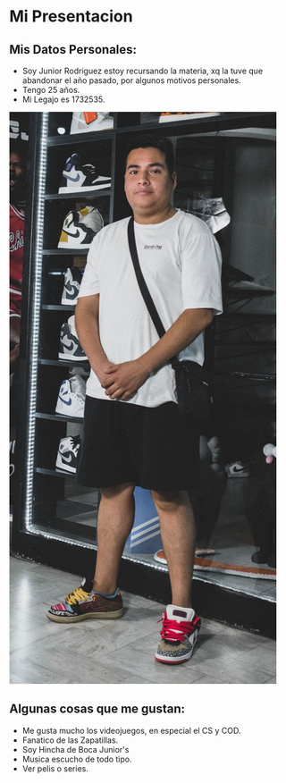 # Mi Presentacion
## Mis Datos Personales:
- Soy Junior Rodriguez estoy recursando la materia, xq la tuve que abandonar el año pasado, por algunos motivos personales.
- Tengo 25 años.
- Mi Legajo es 1732535.

![Unica foto que tenia :)](mifoto.jpeg)
## Algunas cosas que me gustan:
- Me gusta mucho los videojuegos, en especial el CS y COD.
- Fanatico de las Zapatillas.
- Soy Hincha de Boca Junior's
- Musica escucho de todo tipo.
- Ver pelis o series.
